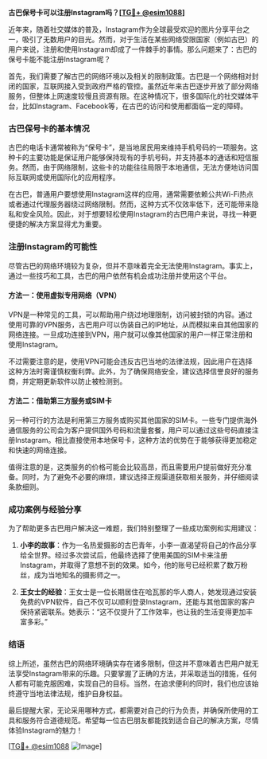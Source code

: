 **古巴保号卡可以注册Instagram吗？[[TG💪+ @esim1088](https://t.me/s/esim1088)]**

近年来，随着社交媒体的普及，Instagram作为全球最受欢迎的图片分享平台之一，吸引了无数用户的目光。然而，对于生活在某些网络受限国家（例如古巴）的用户来说，注册和使用Instagram却成了一件棘手的事情。那么问题来了：古巴的保号卡能不能注册Instagram呢？

首先，我们需要了解古巴的网络环境以及相关的限制政策。古巴是一个网络相对封闭的国家，互联网接入受到政府严格的管控。虽然近年来古巴逐步开放了部分网络服务，但整体上网速度较慢且资源有限。在这种情况下，很多国际化的社交媒体平台，比如Instagram、Facebook等，在古巴的访问和使用都面临一定的障碍。

### 古巴保号卡的基本情况

古巴的电话卡通常被称为“保号卡”，是当地居民用来维持手机号码的一项服务。这种卡的主要功能是保证用户能够保持现有的手机号码，并支持基本的通话和短信服务。然而，由于网络限制，这些卡的功能往往局限于本地通信，无法方便地访问国际互联网或使用国际化的应用程序。

在古巴，普通用户要想使用Instagram这样的应用，通常需要依赖公共Wi-Fi热点或者通过代理服务器绕过网络限制。然而，这种方式不仅效率低下，还可能带来隐私和安全风险。因此，对于想要轻松使用Instagram的古巴用户来说，寻找一种更便捷的解决方案显得尤为重要。

### 注册Instagram的可能性

尽管古巴的网络环境较为复杂，但并不意味着完全无法使用Instagram。事实上，通过一些技巧和工具，古巴的用户依然有机会成功注册并使用这个平台。

#### 方法一：使用虚拟专用网络（VPN）

VPN是一种常见的工具，可以帮助用户绕过地理限制，访问被封锁的内容。通过使用可靠的VPN服务，古巴用户可以伪装自己的IP地址，从而模拟来自其他国家的网络连接。一旦成功连接到VPN，用户就可以像其他国家的用户一样正常注册和使用Instagram。

不过需要注意的是，使用VPN可能会违反古巴当地的法律法规，因此用户在选择这种方法时需谨慎权衡利弊。此外，为了确保网络安全，建议选择信誉良好的服务商，并定期更新软件以防止被检测到。

#### 方法二：借助第三方服务或SIM卡

另一种可行的方法是利用第三方服务或购买其他国家的SIM卡。一些专门提供海外通信服务的公司会为客户提供国外号码和流量套餐，用户可以通过这些号码直接注册Instagram。相比直接使用本地保号卡，这种方法的优势在于能够获得更加稳定和快速的网络连接。

值得注意的是，这类服务的价格可能会比较高昂，而且需要用户提前做好充分准备。同时，为了避免不必要的麻烦，建议选择正规渠道获取相关服务，并仔细阅读条款细则。

### 成功案例与经验分享

为了帮助更多古巴用户解决这一难题，我们特别整理了一些成功案例和实用建议：

1. **小李的故事**：作为一名热爱摄影的古巴青年，小李一直渴望将自己的作品分享给全世界。经过多次尝试后，他最终选择了使用美国的SIM卡来注册Instagram，并取得了意想不到的效果。如今，他的账号已经积累了数万粉丝，成为当地知名的摄影师之一。

2. **王女士的经验**：王女士是一位长期居住在哈瓦那的华人商人，她发现通过安装免费的VPN软件，自己不仅可以顺利登录Instagram，还能与其他国家的客户保持紧密联系。她表示：“这不仅提升了工作效率，也让我的生活变得更加丰富多彩。”

### 结语

综上所述，虽然古巴的网络环境确实存在诸多限制，但这并不意味着古巴用户就无法享受Instagram带来的乐趣。只要掌握了正确的方法，并采取适当的措施，任何人都有可能克服困难，实现自己的目标。当然，在追求便利的同时，我们也应该始终遵守当地法律法规，维护自身权益。

最后提醒大家，无论采用哪种方式，都需要对自己的行为负责，并确保所使用的工具和服务符合道德规范。希望每一位古巴朋友都能找到适合自己的解决方案，尽情体验Instagram的魅力！

[[TG💪+ @esim1088](https://t.me/s/esim1088) ![Image](https://i.postimg.cc/4NQfJmqS/Snipaste-2025-05-13-00-14-12.png)]